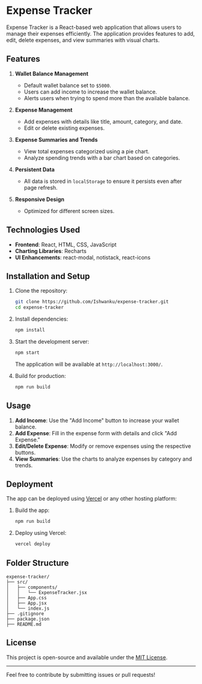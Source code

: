 # Expense Tracker

Expense Tracker is a React-based web application that allows users to manage their expenses efficiently. The application provides features to add, edit, delete expenses, and view summaries with visual charts.

## Features

1. **Wallet Balance Management**
   - Default wallet balance set to `$5000`.
   - Users can add income to increase the wallet balance.
   - Alerts users when trying to spend more than the available balance.

2. **Expense Management**
   - Add expenses with details like title, amount, category, and date.
   - Edit or delete existing expenses.

3. **Expense Summaries and Trends**
   - View total expenses categorized using a pie chart.
   - Analyze spending trends with a bar chart based on categories.

4. **Persistent Data**
   - All data is stored in `localStorage` to ensure it persists even after page refresh.

5. **Responsive Design**
   - Optimized for different screen sizes.

## Technologies Used

- **Frontend**: React, HTML, CSS, JavaScript
- **Charting Libraries**: Recharts
- **UI Enhancements**: react-modal, notistack, react-icons

## Installation and Setup

1. Clone the repository:
   ```bash
   git clone https://github.com/Ishwanku/expense-tracker.git
   cd expense-tracker
   ```

2. Install dependencies:
   ```bash
   npm install
   ```

3. Start the development server:
   ```bash
   npm start
   ```

   The application will be available at `http://localhost:3000/`.

4. Build for production:
   ```bash
   npm run build
   ```

## Usage

1. **Add Income**: Use the "Add Income" button to increase your wallet balance.
2. **Add Expense**: Fill in the expense form with details and click "Add Expense."
3. **Edit/Delete Expense**: Modify or remove expenses using the respective buttons.
4. **View Summaries**: Use the charts to analyze expenses by category and trends.

## Deployment

The app can be deployed using [Vercel](https://vercel.com/) or any other hosting platform:
1. Build the app:
   ```bash
   npm run build
   ```
2. Deploy using Vercel:
   ```bash
   vercel deploy
   ```

## Folder Structure

```
expense-tracker/
├── src/
│   ├── components/
│   │   └── ExpenseTracker.jsx
│   ├── App.css
│   ├── App.jsx
│   └── index.js
├── .gitignore
├── package.json
├── README.md
```

## License

This project is open-source and available under the [MIT License](LICENSE).

---

Feel free to contribute by submitting issues or pull requests!

